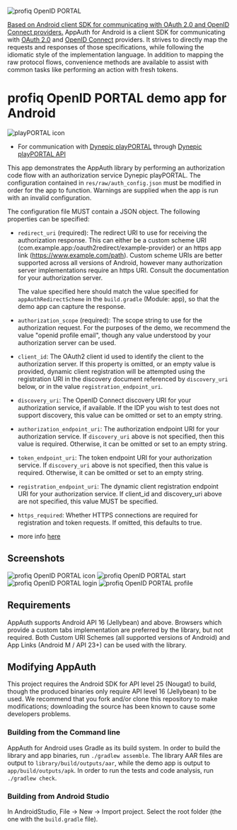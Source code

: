 ![profiq OpenID PORTAL](/readmeGraphic/profiqLogo.png "profiq OpenID PORTAL")

[Based on Android client SDK for communicating with OAuth 2.0 and OpenID Connect providers.](https://openid.github.io/AppAuth-Android)
AppAuth for Android is a client SDK for communicating with
[OAuth 2.0](https://tools.ietf.org/html/rfc6749) and
[OpenID Connect](http://openid.net/specs/openid-connect-core-1_0.html) providers.
It strives to
directly map the requests and responses of those specifications, while following
the idiomatic style of the implementation language. In addition to mapping the
raw protocol flows, convenience methods are available to assist with common
tasks like performing an action with fresh tokens.

# profiq OpenID PORTAL demo app for Android
 ![playPORTAL icon](/readmeGraphic/playPORTAL.png "playPORTAL icon")
 - For communication with [Dynepic playPORTAL](https://www.playportal.io/) through [Dynepic playPORTAL API](https://github.com/Dynepic/api-documentation)
  
This app demonstrates the AppAuth library by performing an authorization code
flow with an authorization service Dynepic playPORTAL. The configuration contained in `res/raw/auth_config.json`
must be modified in order for the app to function. Warnings are supplied when the app is run
with an invalid configuration.

The configuration file MUST contain a JSON object. The following properties can be specified:

  - `redirect_uri` (required): The redirect URI to use for receiving the authorization response.
    This can either be a custom scheme URI (com.example.app:/oauth2redirect/example-provider) or 
    an https app link (https://www.example.com/path). Custom scheme URIs are better supported 
    across all versions of Android, however many authorization server implementations require an 
    https URI. Consult the documentation for your authorization server.

    The value specified here should match the value specified for `appAuthRedirectScheme` in the
    `build.gradle` (Module: app), so that the demo app can capture the response.

  - `authorization_scope` (required): The scope string to use for the authorization request.
    For the purposes of the demo, we recommend the value "openid profile email", though any value
    understood by your authorization server can be used.

  - `client_id`: The OAuth2 client id used to identify the client to the authorization server.
    If this property is omitted, or an empty value is provided, dynamic client
    registration will be attempted using the registration URI in the discovery document referenced by
    `discovery_uri` below, or in the value `registration_endpoint_uri`.

  - `discovery_uri`: The OpenID Connect discovery URI for your authorization service, if available.
    If the IDP you wish to test does not support discovery, this value can be omitted or set
    to an empty string.

  - `authorization_endpoint_uri`: The authorization endpoint URI for your authorization service. If
    `discovery_uri` above is not specified, then this value is required. Otherwise, it can be
    omitted or set to an empty string.

  - `token_endpoint_uri`: The token endpoint URI for your authorization service. If `discovery_uri`
    above is not specified, then this value is required. Otherwise, it can be omitted or set to
    an empty string.

  - `registration_endpoint_uri`: The dynamic client registration endpoint URI for your authorization
    service. If client_id and discovery_uri above are not specified, this value MUST be specified.

  - `https_required`: Whether HTTPS connections are required for registration and token requests.
    If omitted, this defaults to true.

  - more info [here](https://github.com/openid/AppAuth-Android/blob/master/app/README-Gluu.md)
  
## Screenshots

![profiq OpenID PORTAL icon](/readmeGraphic/Screenshot_2018-07-18-18-14-37-611_com.miui.securitycenter.png "profiq OpenID icon")
![profiq OpenID PORTAL start](/readmeGraphic/Screenshot_2018-07-18-18-02-56-042_net.openid.appauthdemo.png "profiq OpenID start")
![profiq OpenID PORTAL login](/readmeGraphic/Screenshot_2018-07-18-18-03-03-838_com.chrome.beta.png "profiq OpenID login")
![profiq OpenID PORTAL profile](/readmeGraphic/Screenshot_2018-07-18-18-03-17-598_net.openid.appauthdemo.png "profiq OpenID profile")

## Requirements

AppAuth supports Android API 16 (Jellybean) and above. Browsers which provide a custom tabs
implementation are preferred by the library, but not required.
Both Custom URI Schemes (all supported versions of Android) and App Links (Android M / API 23+) can
be used with the library.

## Modifying AppAuth

This project requires the Android SDK for API level 25 (Nougat) to build,
though the produced binaries only require API level 16 (Jellybean) to be
used. We recommend that you fork and/or clone this repository to make
modifications; downloading the source has been known to cause some developers
problems.

### Building from the Command line

AppAuth for Android uses Gradle as its build system. In order to build
the library and app binaries, run `./gradlew assemble`.
The library AAR files are output to `library/build/outputs/aar`, while the
demo app is output to `app/build/outputs/apk`.
In order to run the tests and code analysis, run `./gradlew check`.

### Building from Android Studio

In AndroidStudio, File -> New -> Import project. Select the root folder
(the one with the `build.gradle` file).
